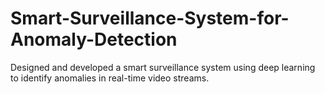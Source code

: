 # Smart-Surveillance-System-for-Anomaly-Detection
Designed and developed a smart surveillance system using deep learning to identify anomalies in real-time video streams.
